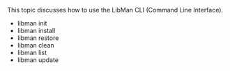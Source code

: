 This topic discusses how to use the LibMan CLI (Command Line Interface).

- libman init
- libman install
- libman restore
- libman clean
- libman list
- libman update